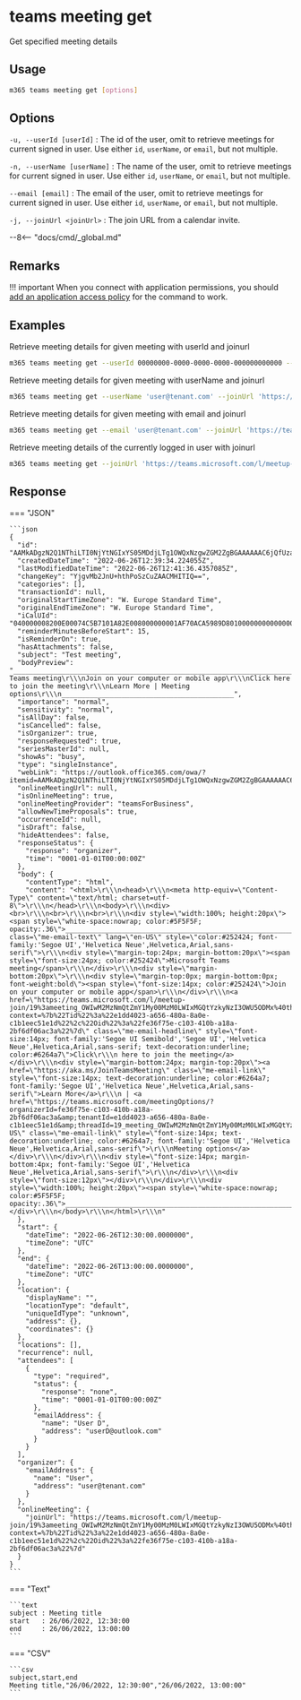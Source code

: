 # teams meeting get

Get specified meeting details

## Usage

```sh
m365 teams meeting get [options]
```

## Options

`-u, --userId [userId]`
: The id of the user, omit to retrieve meetings for current signed in user. Use either `id`, `userName`, or `email`, but not multiple.

`-n, --userName [userName]`
: The name of the user, omit to retrieve meetings for current signed in user. Use either `id`, `userName`, or `email`, but not multiple.

`--email [email]`
: The email of the user, omit to retrieve meetings for current signed in user. Use either `id`, `userName`, or `email`, but not multiple.

`-j, --joinUrl <joinUrl>`
: The join URL from a calendar invite.

--8<-- "docs/cmd/_global.md"

## Remarks

!!! important
    When you connect with application permissions, you should [add an application access policy](https://learn.microsoft.com/en-us/graph/cloud-communication-online-meeting-application-access-policy) for the command to work.

## Examples

Retrieve meeting details for given meeting with userId and joinurl

```sh
m365 teams meeting get --userId 00000000-0000-0000-0000-000000000000 --joinUrl 'https://teams.microsoft.com/l/meetup-join/19%3ameeting_MGQ4MDQyNTEtNTQ2NS00YjQxLTlkM2EtZWVkODYxODYzMmY2%40thread.v2/0?context=%7b%22Tid%22%3a%22909c6581-5130-43e9-88f3-fcb3582cde37%22%2c%22Oid%22%3a%22dc17674c-81d9-4adb-bfb2-8f6a442e4622%22%7d'
```

Retrieve meeting details for given meeting with userName and joinurl

```sh
m365 teams meeting get --userName 'user@tenant.com' --joinUrl 'https://teams.microsoft.com/l/meetup-join/19%3ameeting_MGQ4MDQyNTEtNTQ2NS00YjQxLTlkM2EtZWVkODYxODYzMmY2%40thread.v2/0?context=%7b%22Tid%22%3a%22909c6581-5130-43e9-88f3-fcb3582cde37%22%2c%22Oid%22%3a%22dc17674c-81d9-4adb-bfb2-8f6a442e4622%22%7d'
```

Retrieve meeting details for given meeting with email and joinurl

```sh
m365 teams meeting get --email 'user@tenant.com' --joinUrl 'https://teams.microsoft.com/l/meetup-join/19%3ameeting_MGQ4MDQyNTEtNTQ2NS00YjQxLTlkM2EtZWVkODYxODYzMmY2%40thread.v2/0?context=%7b%22Tid%22%3a%22909c6581-5130-43e9-88f3-fcb3582cde37%22%2c%22Oid%22%3a%22dc17674c-81d9-4adb-bfb2-8f6a442e4622%22%7d'
```

Retrieve meeting details of the currently logged in user with joinurl

```sh
m365 teams meeting get --joinUrl 'https://teams.microsoft.com/l/meetup-join/19%3ameeting_MGQ4MDQyNTEtNTQ2NS00YjQxLTlkM2EtZWVkODYxODYzMmY2%40thread.v2/0?context=%7b%22Tid%22%3a%22909c6581-5130-43e9-88f3-fcb3582cde37%22%2c%22Oid%22%3a%22dc17674c-81d9-4adb-bfb2-8f6a442e4622%22%7d'
```


## Response

=== "JSON"

    ```json
    {
      "id": "AAMkADgzN2Q1NThiLTI0NjYtNGIxYS05MDdjLTg1OWQxNzgwZGM2ZgBGAAAAAAC6jQfUzacTSIHqMw2yacnUBwBiOC8xvYmdT6G2E_hLMK5kAAAAAAENAABiOC8xvYmdT6G2E_hLMK5kAAIw3TQIAAA=",
      "createdDateTime": "2022-06-26T12:39:34.224055Z",
      "lastModifiedDateTime": "2022-06-26T12:41:36.4357085Z",
      "changeKey": "YjgvMb2JnU+hthPoSzCuZAACMHITIQ==",
      "categories": [],
      "transactionId": null,
      "originalStartTimeZone": "W. Europe Standard Time",
      "originalEndTimeZone": "W. Europe Standard Time",
      "iCalUId": "040000008200E00074C5B7101A82E008000000001AF70ACA5989D801000000000000000010000000048716A892ACAE4DB6CC16097796C401",
      "reminderMinutesBeforeStart": 15,
      "isReminderOn": true,
      "hasAttachments": false,
      "subject": "Test meeting",
      "bodyPreview": "________________________________________________________________________________\r\\\nMicrosoft Teams meeting\r\\\nJoin on your computer or mobile app\r\\\nClick here to join the meeting\r\\\nLearn More | Meeting options\r\\\n___________________________________________",
      "importance": "normal",
      "sensitivity": "normal",
      "isAllDay": false,
      "isCancelled": false,
      "isOrganizer": true,
      "responseRequested": true,
      "seriesMasterId": null,
      "showAs": "busy",
      "type": "singleInstance",
      "webLink": "https://outlook.office365.com/owa/?itemid=AAMkADgzN2Q1NThiLTI0NjYtNGIxYS05MDdjLTg1OWQxNzgwZGM2ZgBGAAAAAAC6jQfUzacTSIHqMw2yacnUBwBiOC8xvYmdT6G2E%2BhLMK5kAAAAAAENAABiOC8xvYmdT6G2E%2BhLMK5kAAIw3TQIAAA%3D&exvsurl=1&path=/calendar/item",
      "onlineMeetingUrl": null,
      "isOnlineMeeting": true,
      "onlineMeetingProvider": "teamsForBusiness",
      "allowNewTimeProposals": true,
      "occurrenceId": null,
      "isDraft": false,
      "hideAttendees": false,
      "responseStatus": {
        "response": "organizer",
        "time": "0001-01-01T00:00:00Z"
      },
      "body": {
        "contentType": "html",
        "content": "<html>\r\\\n<head>\r\\\n<meta http-equiv=\"Content-Type\" content=\"text/html; charset=utf-8\">\r\\\n</head>\r\\\n<body>\r\\\n<div><br>\r\\\n<br>\r\\\n<br>\r\\\n<div style=\"width:100%; height:20px\"><span style=\"white-space:nowrap; color:#5F5F5F; opacity:.36\">________________________________________________________________________________</span>\r\\\n</div>\r\\\n<div class=\"me-email-text\" lang=\"en-US\" style=\"color:#252424; font-family:'Segoe UI','Helvetica Neue',Helvetica,Arial,sans-serif\">\r\\\n<div style=\"margin-top:24px; margin-bottom:20px\"><span style=\"font-size:24px; color:#252424\">Microsoft Teams meeting</span>\r\\\n</div>\r\\\n<div style=\"margin-bottom:20px\">\r\\\n<div style=\"margin-top:0px; margin-bottom:0px; font-weight:bold\"><span style=\"font-size:14px; color:#252424\">Join on your computer or mobile app</span>\r\\\n</div>\r\\\n<a href=\"https://teams.microsoft.com/l/meetup-join/19%3ameeting_OWIwM2MzNmQtZmY1My00MzM0LWIxMGQtYzkyNzI3OWU5ODMx%40thread.v2/0?context=%7b%22Tid%22%3a%22e1dd4023-a656-480a-8a0e-c1b1eec51e1d%22%2c%22Oid%22%3a%22fe36f75e-c103-410b-a18a-2bf6df06ac3a%22%7d\" class=\"me-email-headline\" style=\"font-size:14px; font-family:'Segoe UI Semibold','Segoe UI','Helvetica Neue',Helvetica,Arial,sans-serif; text-decoration:underline; color:#6264a7\">Click\r\\\n here to join the meeting</a> </div>\r\\\n<div style=\"margin-bottom:24px; margin-top:20px\"><a href=\"https://aka.ms/JoinTeamsMeeting\" class=\"me-email-link\" style=\"font-size:14px; text-decoration:underline; color:#6264a7; font-family:'Segoe UI','Helvetica Neue',Helvetica,Arial,sans-serif\">Learn More</a>\r\\\n | <a href=\"https://teams.microsoft.com/meetingOptions/?organizerId=fe36f75e-c103-410b-a18a-2bf6df06ac3a&amp;tenantId=e1dd4023-a656-480a-8a0e-c1b1eec51e1d&amp;threadId=19_meeting_OWIwM2MzNmQtZmY1My00MzM0LWIxMGQtYzkyNzI3OWU5ODMx@thread.v2&amp;messageId=0&amp;language=en-US\" class=\"me-email-link\" style=\"font-size:14px; text-decoration:underline; color:#6264a7; font-family:'Segoe UI','Helvetica Neue',Helvetica,Arial,sans-serif\">\r\\\nMeeting options</a> </div>\r\\\n</div>\r\\\n<div style=\"font-size:14px; margin-bottom:4px; font-family:'Segoe UI','Helvetica Neue',Helvetica,Arial,sans-serif\">\r\\\n</div>\r\\\n<div style=\"font-size:12px\"></div>\r\\\n</div>\r\\\n<div style=\"width:100%; height:20px\"><span style=\"white-space:nowrap; color:#5F5F5F; opacity:.36\">________________________________________________________________________________</span>\r\\\n</div>\r\\\n<div></div>\r\\\n</body>\r\\\n</html>\r\\\n"
      },
      "start": {
        "dateTime": "2022-06-26T12:30:00.0000000",
        "timeZone": "UTC"
      },
      "end": {
        "dateTime": "2022-06-26T13:00:00.0000000",
        "timeZone": "UTC"
      },
      "location": {
        "displayName": "",
        "locationType": "default",
        "uniqueIdType": "unknown",
        "address": {},
        "coordinates": {}
      },
      "locations": [],
      "recurrence": null,
      "attendees": [
        {
          "type": "required",
          "status": {
            "response": "none",
            "time": "0001-01-01T00:00:00Z"
          },
          "emailAddress": {
            "name": "User D",
            "address": "userD@outlook.com"
          }
        }
      ],
      "organizer": {
        "emailAddress": {
          "name": "User",
          "address": "user@tenant.com"
        }
      },
      "onlineMeeting": {
        "joinUrl": "https://teams.microsoft.com/l/meetup-join/19%3ameeting_OWIwM2MzNmQtZmY1My00MzM0LWIxMGQtYzkyNzI3OWU5ODMx%40thread.v2/0?context=%7b%22Tid%22%3a%22e1dd4023-a656-480a-8a0e-c1b1eec51e1d%22%2c%22Oid%22%3a%22fe36f75e-c103-410b-a18a-2bf6df06ac3a%22%7d"
      }
    }
    ```

=== "Text"

    ```text
    subject : Meeting title
    start   : 26/06/2022, 12:30:00
    end     : 26/06/2022, 13:00:00         
    ```

=== "CSV"

    ```csv
    subject,start,end
    Meeting title,"26/06/2022, 12:30:00","26/06/2022, 13:00:00"
    ```
